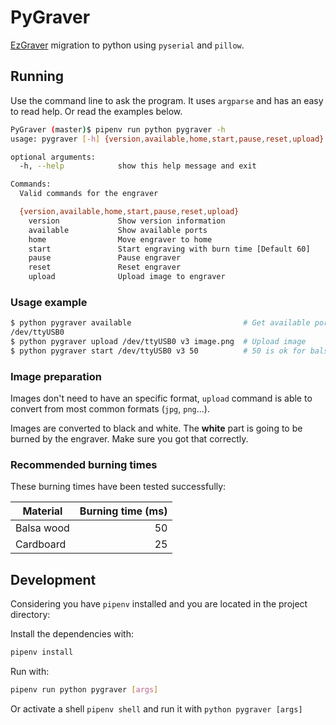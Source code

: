 # PyGraver

[EzGraver](https://github.com/camrein/EzGraver) migration to python using
`pyserial` and `pillow`.

## Running

Use the command line to ask the program. It uses `argparse` and has an easy to
read help. Or read the examples below.

``` bash
PyGraver (master)$ pipenv run python pygraver -h
usage: pygraver [-h] {version,available,home,start,pause,reset,upload} ...

optional arguments:
  -h, --help            show this help message and exit

Commands:
  Valid commands for the engraver

  {version,available,home,start,pause,reset,upload}
    version             Show version information
    available           Show available ports
    home                Move engraver to home
    start               Start engraving with burn time [Default 60]
    pause               Pause engraver
    reset               Reset engraver
    upload              Upload image to engraver
```

### Usage example

``` bash
$ python pygraver available                         # Get available ports
/dev/ttyUSB0
$ python pygraver upload /dev/ttyUSB0 v3 image.png  # Upload image
$ python pygraver start /dev/ttyUSB0 v3 50          # 50 is ok for balsa wood
```

### Image preparation

Images don't need to have an specific format, `upload` command is able to
convert from most common formats (`jpg`, `png`...).

Images are converted to black and white. The **white** part is going to be
burned by the engraver. Make sure you got that correctly.

### Recommended burning times

These burning times have been tested successfully:

| Material   | Burning time (ms) |
|------------|------------------:|
| Balsa wood |                50 |
| Cardboard  |                25 |


## Development

Considering you have `pipenv` installed and you are located in the project
directory:

Install the dependencies with:

``` bash
pipenv install
```

Run with:

``` bash
pipenv run python pygraver [args]
```

Or activate a shell `pipenv shell` and run it with `python pygraver [args]`

